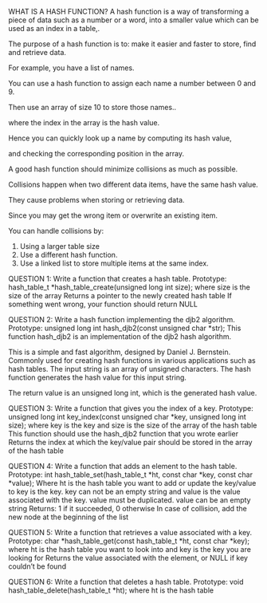 WHAT IS A HASH FUNCTION?
A hash function is a way of transforming a piece of data such as a number or a word, into a smaller value which can be used as an index in a table,.

The purpose of a hash function is to: make it easier and faster to store, find and retrieve data.

For example, you have a list of names.

You can use a hash function to assign each name a number between 0 and 9.

Then use an array of size 10 to store those names..

where the index in the array is the hash value.

Hence you can quickly look up a name by computing its hash value, 

and checking the corresponding position in the array.

A good hash function should minimize collisions as much as possible.

Collisions happen when two different data items, have the same hash value.

They cause problems when storing or retrieving data.

Since you may get the wrong item or overwrite an existing item.

You can handle collisions by:

1. Using a larger table size
2. Use a different hash function.
3. Use a linked list to store multiple items at the same index.

QUESTION 1:
Write a  function that creates a hash table.
Prototype: hash_table_t *hash_table_create(unsigned long int size);
where size is the size of the array
Returns a pointer to the newly created hash table
If something went wrong, your function should return NULL

QUESTION 2:
Write a hash function implementing the djb2 algorithm.
Prototype: unsigned long int hash_djb2(const unsigned char *str);
This function hash_djb2 is an implementation of the djb2 hash algorithm.

This is a simple and fast algorithm, designed  by Daniel J. Bernstein.
Commonly used for creating hash functions in various applications such as hash tables.
The input string is an array of unsigned characters. The hash function generates the hash value for this input string.

The return value is an unsigned long int, which is the generated hash value.

QUESTION 3:
Write a function that gives you the index of a key.
Prototype: unsigned long int key_index(const unsigned char *key, unsigned long int size);
where key is the key
and size is the size of the array of the hash table
This function should use the hash_djb2 function that you wrote earlier
Returns the index at which the key/value pair should be stored in the array of the hash table

QUESTION 4:
Write a function that adds an element to the hash table.
Prototype: int hash_table_set(hash_table_t *ht, const char *key, const char *value);
Where ht is the hash table you want to add or update the key/value to
key is the key. key can not be an empty string
and value is the value associated with the key. value must be duplicated. value can be an empty string
Returns: 1 if it succeeded, 0 otherwise
In case of collision, add the new node at the beginning of the list

QUESTION 5:
Write a function that retrieves a value associated with a key.
Prototype: char *hash_table_get(const hash_table_t *ht, const char *key);
where ht is the hash table you want to look into
and key is the key you are looking for
Returns the value associated with the element, or NULL if key couldn’t be found


QUESTION 6:
Write a function that deletes a hash table.
Prototype: void hash_table_delete(hash_table_t *ht);
where ht is the hash table
